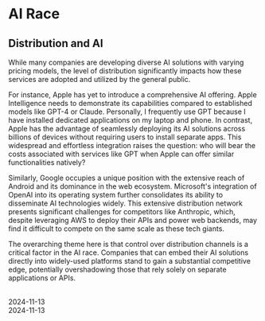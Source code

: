 # AI Race

## Distribution and AI

While many companies are developing diverse AI solutions with varying pricing models, the level of distribution significantly impacts how these services are adopted and utilized by the general public.

For instance, Apple has yet to introduce a comprehensive AI offering. Apple Intelligence needs to demonstrate its capabilities compared to established models like GPT-4 or Claude. Personally, I frequently use GPT because I have installed dedicated applications on my laptop and phone. In contrast, Apple has the advantage of seamlessly deploying its AI solutions across billions of devices without requiring users to install separate apps. This widespread and effortless integration raises the question: who will bear the costs associated with services like GPT when Apple can offer similar functionalities natively?

Similarly, Google occupies a unique position with the extensive reach of Android and its dominance in the web ecosystem. Microsoft's integration of OpenAI into its operating system further consolidates its ability to disseminate AI technologies widely. This extensive distribution network presents significant challenges for competitors like Anthropic, which, despite leveraging AWS to deploy their APIs and power web backends, may find it difficult to compete on the same scale as these tech giants.

The overarching theme here is that control over distribution channels is a critical factor in the AI race. Companies that can embed their AI solutions directly into widely-used platforms stand to gain a substantial competitive edge, potentially overshadowing those that rely solely on separate applications or APIs.

<br /> 2024-11-13
<br /> 2024-11-13
